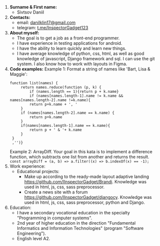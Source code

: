 
1. **Surname & First name:**
    - Sivtsov Daniil
2. **Contacts:** 
   * email: danilklin17@gmail.com
   * telegram: [t.me/InspectorGadget123](https://IInspectorGadget.github.io/rsschool-cv/cv)
3.  **About myself:**
      * The goal is to get a job as a front-end programmer.
      * I have experience in testing applications for android.
      * I have the ability to learn quickly and learn new things.
      * I have average knowledge of python, css, html, as well as good knowledge of javascript, Django framework and sql. I can use the git system. I also know how to work with layouts in Figma.
4. **Сode examples:**
   Example 1: Format a string of names like 'Bart, Lisa & Maggie':
   ```
   function list(names) {
        return names.reduce(function (p, k) {
            if (names.length == 1){return p + k.name}
            if (names[names.length-1].name != k.name && names[names.length-2].name !=k.name){
            return p+k.name + ', '
        }
        if (names[names.length-2].name == k.name) {
            return p+k.name
        }
        if(names[names.length-1].name == k.name){
            return p + ' & '+ k.name
        }
    }
    ,'')}
    ```
    Example 2: ArrayDiff. Your goal in this kata is to implement a difference function, which subtracts one list from another and returns the result.
    ``` const arrayDiff = (a, b) => a.filter((x) => b.indexOf(x) == -1); ```
5. Work experience: 
   * Educational projects:
     * Make up according to the ready-made layout adaptive landing https://github.com/IInspectorGadget/Brandi. Knowledge was used in html, js, css, sass preprocessor.
     * Create a news site with a forum https://github.com/IInspectorGadget/djangocy. Knowledge was used in html, js, css, sass preprocessor, python and Django.
6. Education:
   * I have a secondary vocational education in the specialty "Programming in computer systems".
   * 2nd year of higher education in the direction "Fundamental Informatics and Information Technologies" (program "Software Engineering").
   * English level A2.